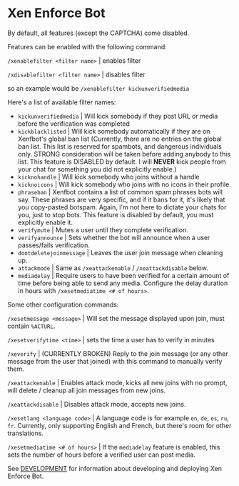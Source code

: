 # Xen Enforce Bot

By default, all features (except the CAPTCHA) come disabled.

Features can be enabled with the following command:

`/xenablefilter <filter name>`  | enables filter

`/xdisablefilter <filter name>`  | disables filter

so an example would be `/xenablefilter kickunverifiedmedia`

Here's a list of available filter names:

* `kickunverifiedmedia` | Will kick somebody if they post URL or media before the verification was completed
* `kickblacklisted` | Will kick somebody automatically if they are on Xenfbot's global ban list (Currently, there are no entries on the global ban list. This list is reserved for spambots, and dangerous individuals only. STRONG consideration will be taken before adding anybody to this list. This feature is DISABLED by default. I will __NEVER__ kick people from your chat for something you did not explicitly enable.)
* `kicknohandle` | Will kick somebody who joins without a handle
* `kicknoicons` | Will kick somebody who joins with no icons in their profile.
* `phraseban` | Xenfbot contains a list of common spam phrases bots will say. These phrases are very specific, and if it bans for it, it's likely that you copy-pasted botspam. Again, i'm not here to dictate your chats for you, just to stop bots. This feature is disabled by default, you must explicitly enable it.
* `verifymute` | Mutes a user until they complete verification.
* `verifyannounce` | Sets whether the bot will announce when a user passes/fails verification.
* `dontdeletejoinmessage` | Leaves the user join message when cleaning up.
* `attackmode` | Same as `/xeattackenable` / `/xeattackdisable` below.
* `mediadelay` | Require users to have been verified for a certain amount of time before being able to send any media.  Configure the delay duration in hours with `/xesetmediatime <# of hours>`.


Some other configuration commands:

`/xesetmessage <message>` | Will set the message displayed upon join, must contain `%ACTURL`.

`/xesetverifytime <time>` | sets the time a user has to verify in minutes

`/xeverify` | (CURRENTLY BROKEN) Reply to the join message (or any other message from the user that joined) with this command to manually verify them.

`/xeattackenable` | Enables attack mode, kicks all new joins with no prompt, will delete / cleanup all join messages from new joins.

`/xeattackdisable` | Disables attack mode, accepts new joins.

`/xesetlang <language code>` | A language code is for example `en`, `de`, `es`, `ru`, `fr`. Currently, only supporting English and French, but there's room for other translations.

`/xesetmediatime <# of hours>` | If the `mediadelay` feature is enabled, this sets the number of hours before a verified user can post media.

See [DEVELOPMENT](docs/DEVELOPMENT.md) for information about developing and deploying Xen Enforce Bot.
